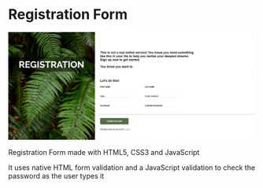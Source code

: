 # Registration Form

<img src="./img/registration-print.PNG" alt="Project print">


Registration Form made with HTML5, CSS3 and JavaScript

It uses native HTML form validation and a JavaScript validation to check the password as the user types it
